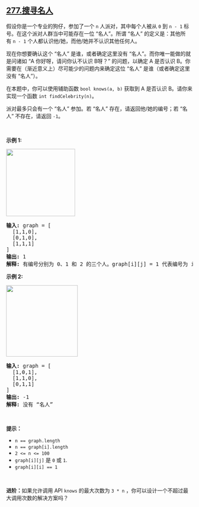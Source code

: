 ## [277.搜寻名人](https://leetcode.cn/problems/find-the-celebrity/)
<p>假设你是一个专业的狗仔，参加了一个 <code>n</code> 人派对，其中每个人被从 <code>0</code> 到 <code>n - 1</code> 标号。在这个派对人群当中可能存在一位 “名人”。所谓 “名人” 的定义是：其他所有 <code>n - 1</code> 个人都认识他/她，而他/她并不认识其他任何人。</p>

<p>现在你想要确认这个 “名人” 是谁，或者确定这里没有 “名人”。而你唯一能做的就是问诸如 “A 你好呀，请问你认不认识 B呀？” 的问题，以确定 A 是否认识 B。你需要在（渐近意义上）尽可能少的问题内来确定这位 “名人” 是谁（或者确定这里没有 “名人”）。</p>

<p>在本题中，你可以使用辅助函数 <code>bool knows(a, b)</code> 获取到 A 是否认识 B。请你来实现一个函数 <code>int findCelebrity(n)</code>。</p>

<p>派对最多只会有一个 “名人” 参加。若 “名人” 存在，请返回他/她的编号；若 “名人” 不存在，请返回 <code>-1</code>。</p>

<p> </p>

<p><strong>示例 1:</strong></p>

<p><img alt="" src="https://assets.leetcode.com/uploads/2019/02/02/277_example_1_bold.PNG" style="height: 181px; width: 186px;" /></p>

<pre>
<strong>输入: </strong>graph = [
  [1,1,0],
  [0,1,0],
  [1,1,1]
]
<strong>输出: </strong>1
<strong>解释: </strong>有编号分别为 0、1 和 2 的三个人。graph[i][j] = 1 代表编号为 i 的人认识编号为 j 的人，而 graph[i][j] = 0 则代表编号为 i 的人不认识编号为 j 的人。“名人” 是编号 1 的人，因为 0 和 2 均认识他/她，但 1 不认识任何人。
</pre>

<p><strong>示例 2:</strong></p>

<p><img alt="" src="https://assets.leetcode.com/uploads/2019/02/02/277_example_2.PNG" style="height: 192px; width: 193px;" /></p>

<pre>
<strong>输入: </strong>graph = [
  [1,0,1],
  [1,1,0],
  [0,1,1]
]
<strong>输出: </strong>-1
<strong>解释: </strong>没有 “名人”
</pre>

<p> </p>

<p><strong>提示：</strong></p>

<ul>
	<li><code>n == graph.length</code></li>
	<li><code>n == graph[i].length</code></li>
	<li><code>2 <= n <= 100</code></li>
	<li><code>graph[i][j]</code> 是 <code>0</code> 或 <code>1</code>.</li>
	<li><code>graph[i][i] == 1</code></li>
</ul>

<p> </p>

<p><strong>进阶：</strong>如果允许调用 API <code>knows</code> 的最大次数为 <code>3 * n</code> ，你可以设计一个不超过最大调用次数的解决方案吗？</p>

<ol>
</ol>

